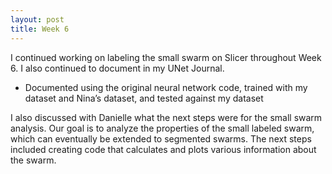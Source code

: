 ```yaml
---
layout: post
title: Week 6
---
```


I continued working on labeling the small swarm on Slicer throughout Week 6. I also continued to document in my UNet Journal.
- Documented using the original neural network code, trained with my dataset and Nina’s dataset, and tested against my dataset

I also discussed with Danielle what the next steps were for the small swarm analysis. Our goal is to analyze the properties of the small labeled swarm, which can eventually be extended to segmented swarms. The next steps included creating code that calculates and plots various information about the swarm.
